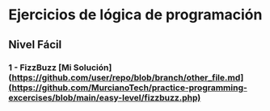 # Ejercicios de lógica de programación 

## Nivel Fácil

### 1 - FizzBuzz [Mi Solución](https://github.com/user/repo/blob/branch/other_file.md](https://github.com/MurcianoTech/practice-programming-excercises/blob/main/easy-level/fizzbuzz.php)

